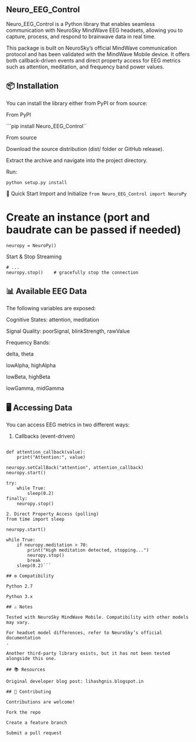 ## Neuro_EEG_Control

Neuro_EEG_Control is a Python library that enables seamless communication with NeuroSky MindWave EEG headsets, allowing you to capture, process, and respond to brainwave data in real time.

This package is built on NeuroSky’s official MindWave communication protocol and has been validated with the MindWave Mobile device. It offers both callback-driven events and direct property access for EEG metrics such as attention, meditation, and frequency band power values.

## 📦 Installation

You can install the library either from PyPI or from source:

From PyPI

```pip install Neuro_EEG_Control``


From source

Download the source distribution (dist/ folder or GitHub release).

Extract the archive and navigate into the project directory.

Run:

```python setup.py install```

🚀 Quick Start
Import and Initialize
```from Neuro_EEG_Control import NeuroPy```

# Create an instance (port and baudrate can be passed if needed)
```neuropy = NeuroPy()```

Start & Stop Streaming
```neuropy.start()   # begin streaming EEG data
# ...
neuropy.stop()    # gracefully stop the connection
```
## 📊 Available EEG Data

The following variables are exposed:

Cognitive States: attention, meditation

Signal Quality: poorSignal, blinkStrength, rawValue

Frequency Bands:

delta, theta

lowAlpha, highAlpha

lowBeta, highBeta

lowGamma, midGamma

## 🖥️ Accessing Data

You can access EEG metrics in two different ways:

1. Callbacks (event-driven)
```from time import sleep

def attention_callback(value):
    print("Attention:", value)

neuropy.setCallBack("attention", attention_callback)
neuropy.start()

try:
    while True:
        sleep(0.2)
finally:
    neuropy.stop()

2. Direct Property Access (polling)
from time import sleep

neuropy.start()

while True:
    if neuropy.meditation > 70:
        print("High meditation detected, stopping...")
        neuropy.stop()
        break
    sleep(0.2)```

## ⚙️ Compatibility

Python 2.7

Python 3.x

## ⚠️ Notes

Tested with NeuroSky MindWave Mobile. Compatibility with other models may vary.

For headset model differences, refer to NeuroSky’s official documentation
.

Another third-party library exists, but it has not been tested alongside this one.

## 📚 Resources

Original developer blog post: lihashgnis.blogspot.in

## 🤝 Contributing

Contributions are welcome!

Fork the repo

Create a feature branch

Submit a pull request

